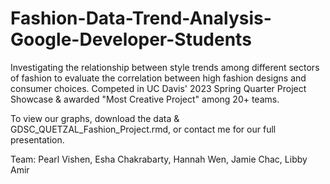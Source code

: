 # Fashion-Data-Trend-Analysis-Google-Developer-Students

Investigating the relationship between style trends among different sectors
of fashion to evaluate the correlation between high fashion designs and consumer choices. Competed in UC Davis' 2023 Spring Quarter Project Showcase & awarded "Most Creative Project" among 20+ teams. 

To view our graphs, download the data & GDSC_QUETZAL_Fashion_Project.rmd, or contact me for our full presentation. 


Team: Pearl Vishen, Esha Chakrabarty, Hannah Wen, Jamie Chac, Libby Amir 
